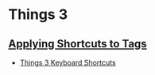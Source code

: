 
# Things 3

## [Applying Shortcuts to Tags](https://culturedcode.com/things/support/articles/2803581/)

-   [Things 3 Keyboard Shortcuts](https://culturedcode.com/things/support/articles/2785159/)